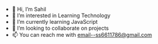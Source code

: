 - 👋 Hi, I’m Sahil
- 👀 I’m interested in Learning Technology
- 🌱 I’m currently learning JavaScript
- 💞️ I’m looking to collaborate on projects
- 📫 You can reach me with email--ss6611786@gmail.com

<!---
Sahil-4U/Sahil-4U is a ✨ special ✨ repository because its `README.md` (this file) appears on your GitHub profile.
You can click the Preview link to take a look at your changes.
--->
